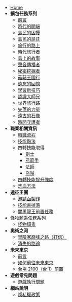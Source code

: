 - [Home](/)
- **擴包任務系列**
  - [前言](擴包任務系列/前言/index.md)
  - [時代的開端](擴包任務系列/時代的開端/index.md)
  - [島民的困擾](擴包任務系列/島民的困擾/index.md)
  - [島民的請託](擴包任務系列/島民的請託/index.md)
  - [旅行的路上](擴包任務系列/旅行的路上/index.md)
  - [時代旅行者](擴包任務系列/時代旅行者/index.md)
  - [島上的故事](擴包任務系列/島上的故事/index.md)
  - [聲音傳播者](擴包任務系列/聲音傳播者/index.md)
  - [秘密挖掘者](擴包任務系列/秘密挖掘者/index.md)
  - [菇菇王國行](擴包任務系列/菇菇王國行/index.md)
  - [遺忘的回憶](擴包任務系列/遺忘的回憶/index.md)
  - [學習新技巧](擴包任務系列/學習新技巧/index.md)
  - [認識大師兄](擴包任務系列/認識大師兄/index.md)
  - [世界旅行路](擴包任務系列/世界旅行路/index.md)
  - [失落的力量](擴包任務系列/失落的力量/index.md)
  - [遠古的石像](擴包任務系列/遠古的石像/index.md)
  - [時間守護者](擴包任務系列/時間守護者/index.md)
- **職業相關資訊**
  - [轉職流程](職業相關資訊/轉職流程/index.md)
  - [技能點法](職業相關資訊/技能點法/index.md)
  - 四轉技能取得
    - [劍士](職業相關資訊/四轉技能取得/劍士/index.md)
    - [弓箭手](職業相關資訊/四轉技能取得/弓箭手/index.md)
    - [法師](職業相關資訊/四轉技能取得/法師/index.md)
    - [盜賊](職業相關資訊/四轉技能取得/盜賊/index.md)
  - [四轉技能提升強度](職業相關資訊/四轉技能提升強度/index.md)
  - [洗血方法](職業相關資訊/洗血方法/index.md)
- **遠征王團**
  - [邀請函製作](遠征王團/邀請函製作/index.md)
  - [技能書掉落](遠征王團/技能書掉落/index.md)
  - [闇黑龍王前置任務](遠征王團/闇黑龍王/pre_quest.md)
- 怪物騎乘任務系列
  - [怪物騎乘](怪物騎乘任務系列/index.md)
- **奧術之河**
  - [冒險家巔峰之路（打信）](奧術之河/冒險家巔峰之路/index.md)
  - [消失的路途](奧術之河/消失的路途/index.md)
- **未來東京**
  - [前言](未來東京/前言/index.md)
  - [如何前往未來東京](未來東京/如何前往未來東京/index.md)
  - [台場 2100（台 1）前置](未來東京/台場2100（台1）前置/index.md)
- **遊戲常見問題**
  - [遊戲執行問題](遊戲常見問題/遊戲執行問題/index.md)
- **網站說明**
  - [隱私權政策](網站說明/privacy_policy.md)
